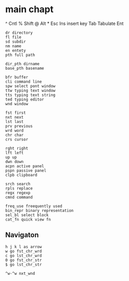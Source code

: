 # main chapt

   ^ Cntl
    % Shift
    @ Alt
    * Esc
    Ins insert key
    Tab Tabulate
    Ent
    
    dr directory
    fl file
    sd subdir
    nm name
    en entety
    pth full path

    dir_pth dirname
    base_pth basename
    
    bfr buffer
    cli command line
    spw select pont window
    ttw typing text window
    tts typing text string
    ted typing editor
    wnd window
    
    fst first
    nxt next
    lst last
    prv previous
    wrd word
    chr char
    crs cursor
    
    rght right
    lft left
    up up
    dwn down
    acpn active panel
    pspn passive panel
    clpb clipboard
    
    srch search
    rpls replace
    regx regexp
    cmnd command
    
    freq_use freequently used
    bin_repr binary representation
    sel_bl select block
    cat_fn quick view fn


## Navigaton 

    h j k l as arrow
    w go fst_chr_wrd
    c go lst_chr_wrd
    0 go fst_chr_str
    $ go lst_chr_str

    ^w-^w nxt_wnd

## 
